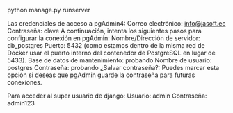 python manage.py runserver

Las credenciales de acceso a pgAdmin4:
Correo electrónico: info@jasoft.ec
Contraseña: clave
A continuación, intenta los siguientes pasos para configurar la conexión en pgAdmin:
Nombre/Dirección de servidor: db_postgres
Puerto: 5432 (como estamos dentro de la misma red de Docker usar el puerto interno del contenedor de PostgreSQL en lugar de 5433).
Base de datos de mantenimiento: probando
Nombre de usuario: postgres
Contraseña: probando
¿Salvar contraseña?: Puedes marcar esta opción si deseas que pgAdmin guarde la contraseña para futuras conexiones.

Para acceder al super usuario de django:
Usuario: admin
Contraseña: admin123
